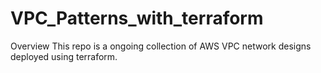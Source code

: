 # VPC_Patterns_with_terraform

Overview
This repo is a ongoing collection of AWS VPC network designs deployed using terraform.
